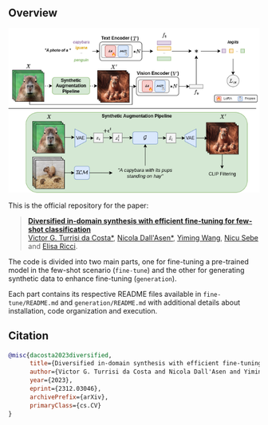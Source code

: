 ## Overview

<p align="center">
    <img src="method.png"/>
</p>

This is the official repository for the paper:
> **[Diversified in-domain synthesis with efficient fine-tuning for few-shot classification](arxivlink)**<br>
> [Victor G. Turrisi da Costa*](https://scholar.google.com/citations?user=UQctXiEAAAAJ&hl=en&oi=ao), [Nicola Dall'Asen*](https://scholar.google.com/citations?user=e7lgiYYAAAAJ&hl), [Yiming Wang](https://scholar.google.co.uk/citations?user=KBZ3zrEAAAAJ&hl=en), [Nicu Sebe](https://scholar.google.com/citations?user=tNtjSewAAAAJ&hl=en) and [Elisa Ricci](https://scholar.google.com/citations?user=xf1T870AAAAJ&hl=en). <br>

The code is divided into two main parts, one for fine-tuning a pre-trained model
in the few-shot scenario (`fine-tune`) and the other for generating synthetic data
to enhance fine-tuning (`generation`).

Each part contains its respective README files available in `fine-tune/README.md` and `generation/README.md` with additional details about installation, code organization and execution.

## Citation
```bibtex
@misc{dacosta2023diversified,
      title={Diversified in-domain synthesis with efficient fine-tuning for few-shot classification}, 
      author={Victor G. Turrisi da Costa and Nicola Dall'Asen and Yiming Wang and Nicu Sebe and Elisa Ricci},
      year={2023},
      eprint={2312.03046},
      archivePrefix={arXiv},
      primaryClass={cs.CV}
}
```
